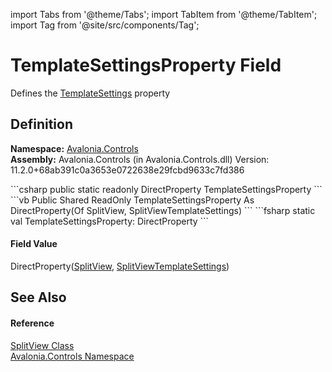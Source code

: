 import Tabs from '@theme/Tabs'; 
import TabItem from '@theme/TabItem'; 
import Tag from '@site/src/components/Tag'; 

# TemplateSettingsProperty Field


Defines the <a href="P_Avalonia_Controls_SplitView_TemplateSettings">TemplateSettings</a> property



## Definition
**Namespace:** <a href="N_Avalonia_Controls">Avalonia.Controls</a>  
**Assembly:** Avalonia.Controls (in Avalonia.Controls.dll) Version: 11.2.0+68ab391c0a3653e0722638e29fcbd9633c7fd386

<Tabs groupId="api-code-preview">
<TabItem value="csharp" label="C#">
```csharp
public static readonly DirectProperty<SplitView, SplitViewTemplateSettings> TemplateSettingsProperty
```
</TabItem>
<TabItem value="vb" label="VB">
```vb
Public Shared ReadOnly TemplateSettingsProperty As DirectProperty(Of SplitView, SplitViewTemplateSettings)
```
</TabItem>
<TabItem value="fsharp" label="F#">
```fsharp
static val TemplateSettingsProperty: DirectProperty<SplitView, SplitViewTemplateSettings>
```
</TabItem>
</Tabs>



#### Field Value
DirectProperty(<a href="T_Avalonia_Controls_SplitView">SplitView</a>, <a href="T_Avalonia_Controls_Primitives_SplitViewTemplateSettings">SplitViewTemplateSettings</a>)

## See Also


#### Reference
<a href="T_Avalonia_Controls_SplitView">SplitView Class</a>  
<a href="N_Avalonia_Controls">Avalonia.Controls Namespace</a>  

